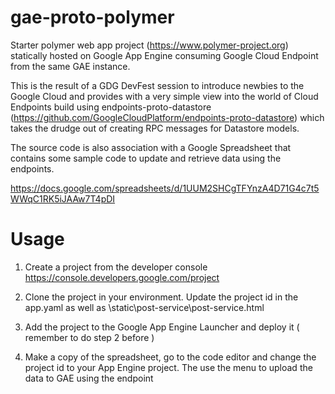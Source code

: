 gae-proto-polymer
=================

Starter polymer web app project  (https://www.polymer-project.org) statically hosted on Google App Engine consuming Google Cloud Endpoint from the same GAE instance.

This is the result of a GDG DevFest session to introduce newbies to the Google Cloud and provides with a very simple view into the world of Cloud Endpoints build using endpoints-proto-datastore (https://github.com/GoogleCloudPlatform/endpoints-proto-datastore) which takes the drudge out of creating RPC messages for Datastore models.

The source code is also association with a Google Spreadsheet that contains some sample code to update and retrieve data using the endpoints.

https://docs.google.com/spreadsheets/d/1UUM2SHCgTFYnzA4D71G4c7t5WWqC1RK5iJAAw7T4pDI

Usage
=====

1. Create a project from the developer console https://console.developers.google.com/project

2. Clone the project in your environment.  Update the project id in the app.yaml as well as \static\post-service\post-service.html

3. Add the project to the Google App Engine Launcher and deploy it ( remember to do step 2 before )

4. Make a copy of the spreadsheet, go to the code editor and change the project id to your App Engine project.  The use the menu to upload the data to GAE using the endpoint

